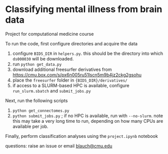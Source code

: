 # Classifying mental illness from brain data
Project for computational medicine course

To run the code, first configure directories and acquire the data
1) configure `BIDS_DIR` in `helpers.py`. this should be the directory into which `ds000030` will be downloaded.
2) run `python get_data.py`
3) download additional freesurfer derivatives from https://cmu.box.com/s/px6n005ru51lscn5m9b4jz2ckg2gsohu
4) place the `freesurfer` folder in `{BIDS_DIR}/derivatives/`
5) if access to a SLURM-based HPC is available, configure `run_slurm.sbatch` and `submit_jobs.py`

Next, run the following scripts
1) `python get_connectomes.py`
2) `python submit_jobs.py` ; if no HPC is available, run with `--no-slurm`. note this may take a very long time to run, depending on how many CPUs are available per job.

Finally, perform classification analyses using the `project.ipynb` notebook

questions: raise an issue or email blauch@cmu.edu


